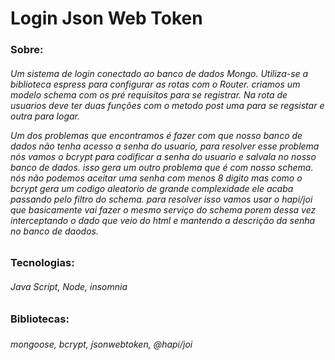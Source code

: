 <h1>Login Json Web Token</h1>

<h3>Sobre:</h3>
<h6>Um sistema de login conectado ao banco de dados Mongo.
Utiliza-se a biblioteca espress para configurar as rotas com o Router.
criamos um modelo schema com os pré requisitos para se registrar.
Na rota de usuarios deve ter duas funções com o metodo post uma para se regsistar e outra para logar.

Um dos problemas que encontramos é fazer com que nosso banco de dados não tenha acesso a senha do usuario, para resolver esse problema nós vamos o bcrypt para codificar a senha do usuario e salvala no nosso banco de dados.
isso gera um outro problema que é com nosso schema. nós não podemos aceitar uma senha com menos 8 digito mas como o bcrypt gera um codigo aleatorio de grande complexidade ele acaba passando pelo filtro do schema.
para resolver isso vamos usar o hapi/joi que basicamente vai fazer o mesmo serviço do schema porem dessa vez interceptando o dado que veio do html e mantendo a descrição da senha no banco de daodos.
 </h6>

<h3>Tecnologias:</h3>
<h6>Java Script,
Node,
insomnia
</h6>
<h3>Bibliotecas:<h3>
<h6>mongoose,
bcrypt,
jsonwebtoken,
@hapi/joi</h6>
